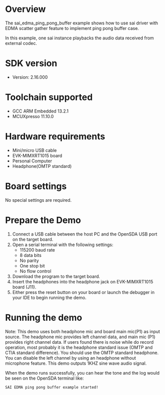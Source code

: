 Overview
========
The sai_edma_ping_pong_buffer example shows how to use sai driver with EDMA scatter gather feature to implement ping pong buffer case.

In this example, one sai instance playbacks the audio data received from external codec.

SDK version
===========
- Version: 2.16.000

Toolchain supported
===================
- GCC ARM Embedded  13.2.1
- MCUXpresso  11.10.0

Hardware requirements
=====================
- Mini/micro USB cable
- EVK-MIMXRT1015 board
- Personal Computer
- Headphone(OMTP standard)

Board settings
==============
No special settings are required.

Prepare the Demo
================
1.  Connect a USB cable between the host PC and the OpenSDA USB port on the target board. 
2.  Open a serial terminal with the following settings:
    - 115200 baud rate
    - 8 data bits
    - No parity
    - One stop bit
    - No flow control
3.  Download the program to the target board.
4. Insert the headphones into the headphone jack on EVK-MIMXRT1015 board (J11).
5. Either press the reset button on your board or launch the debugger in your IDE to begin running the demo.

Running the demo
================
Note: This demo uses both headphone mic and board main mic(P1) as input source. The headphone mic provides left
channel data, and main mic (P1) provides right channel data. If users found there is noise while do record operation,
most probably it is the headphone standard issue (OMTP and CTIA standard difference). You should use the OMTP
standard headphone. You can disable the left channel by using an headphone without microphone feature.
This demo outputs 1KHZ sine wave audio signal.

When the demo runs successfully, you can hear the tone and the log would be seen on the OpenSDA terminal like:
~~~~~~~~~~~~~~~~~~~
SAI EDMA ping pong buffer example started!
~~~~~~~~~~~~~~~~~~~
